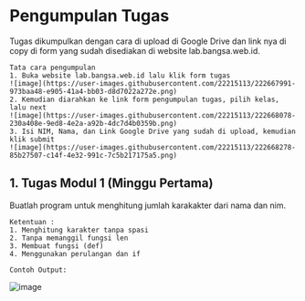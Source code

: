 # Pengumpulan Tugas
Tugas dikumpulkan dengan cara di upload di Google Drive dan link nya di copy di form yang sudah disediakan di website lab.bangsa.web.id.
```
Tata cara pengumpulan
1. Buka website lab.bangsa.web.id lalu klik form tugas
![image](https://user-images.githubusercontent.com/22215113/222667991-973baa48-e905-41a4-bb03-d8d7022a272e.png)
2. Kemudian diarahkan ke link form pengumpulan tugas, pilih kelas, lalu next
![image](https://user-images.githubusercontent.com/22215113/222668078-230a408e-9ed8-4e2a-a92b-4dc7d4b0359b.png)
3. Isi NIM, Nama, dan Link Google Drive yang sudah di upload, kemudian klik submit
![image](https://user-images.githubusercontent.com/22215113/222668278-85b27507-c14f-4e32-991c-7c5b217175a5.png)
```

## 1. Tugas Modul 1 (Minggu Pertama)
Buatlah program untuk menghitung jumlah karakakter dari nama dan nim.
```
Ketentuan :
1. Menghitung karakter tanpa spasi
2. Tanpa memanggil fungsi len
3. Membuat fungsi (def)
4. Menggunakan perulangan dan if

Contoh Output:
```
![image](https://user-images.githubusercontent.com/22215113/222180884-8938d647-9142-4be8-b714-410f7123e24b.png)
